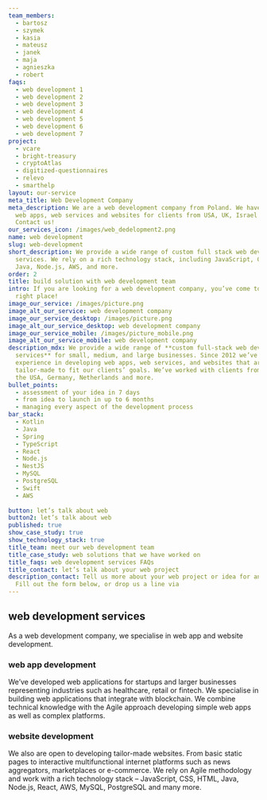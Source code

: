 ```yaml
---
team_members:
  - bartosz
  - szymek
  - kasia
  - mateusz
  - janek
  - maja
  - agnieszka
  - robert
faqs:
  - web development 1
  - web development 2
  - web development 3
  - web development 4
  - web development 5
  - web development 6
  - web development 7
project:
  - vcare
  - bright-treasury
  - cryptoAtlas
  - digitized-questionnaires
  - relevo
  - smarthelp
layout: our-service
meta_title: Web Development Company
meta_description: We are a web development company from Poland. We have built
  web apps, web services and websites for clients from USA, UK, Israel and more.
  Contact us!
our_services_icon: /images/web_dedelopment2.png
name: web development
slug: web-development
short_description: We provide a wide range of custom full stack web development
  services. We rely on a rich technology stack, including JavaScript, CSS, HTML,
  Java, Node.js, AWS, and more.
order: 2
title: build solution with web development team
intro: If you are looking for a web development company, you’ve come to the
  right place!
image_our_service: /images/picture.png
image_alt_our_service: web development company
image_our_service_desktop: /images/picture.png
image_alt_our_service_desktop: web development company
image_our_service_mobile: /images/picture_mobile.png
image_alt_our_service_mobile: web development company
description_mdx: We provide a wide range of **custom full-stack web development
  services** for small, medium, and large businesses. Since 2012 we’ve gained
  experience in developing web apps, web services, and websites that are
  tailor-made to fit our clients’ goals. We’ve worked with clients from the UK,
  the USA, Germany, Netherlands and more.
bullet_points:
  - assessment of your idea in 7 days
  - from idea to launch in up to 6 months
  - managing every aspect of the development process
bar_stack:
  - Kotlin
  - Java
  - Spring
  - TypeScript
  - React
  - Node.js
  - NestJS
  - MySQL
  - PostgreSQL
  - Swift
  - AWS
   
button: let’s talk about web
button2: let’s talk about web
published: true
show_case_study: true
show_technology_stack: true
title_team: meet our web development team
title_case_study: web solutions that we have worked on
title_faqs: web development services FAQs
title_contact: let’s talk about your web project
description_contact: Tell us more about your web project or idea for an app.
  Fill out the form below, or drop us a line via
---
```

## web development services

As a web development company, we specialise in web app and website development.

### web app development

We’ve developed web applications for startups and larger businesses representing industries such as healthcare, retail or fintech. We specialise in building web applications that integrate with blockchain. We combine technical knowledge with the Agile approach developing simple web apps as well as complex platforms.

### website development

We also are open to developing tailor-made websites. From basic static pages to interactive multifunctional internet platforms such as news aggregators, marketplaces or e-commerce. We rely on Agile methodology and work with a rich technology stack – JavaScript, CSS, HTML, Java, Node.js, React, AWS, MySQL, PostgreSQL and many more.
